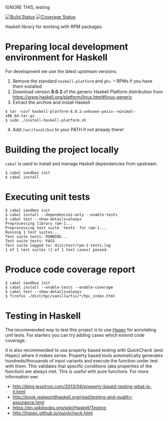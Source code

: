 IGNORE THIS, testing

[![Build Status](https://travis-ci.org/weldr/codec-rpm.svg?branch=master)](https://travis-ci.org/weldr/codec-rpm)
[![Coverage Status](https://coveralls.io/repos/github/weldr/codec-rpm/badge.svg?branch=master)](https://coveralls.io/github/weldr/codec-rpm?branch=master)

Haskell library for working with RPM packages.


Preparing local development environment for Haskell
===================================================

For development we use the latest upstream versions:

1) Remove the standard `haskell-platform` and `ghc-*` RPMs if you have them installed
2) Download version **8.0.2** of the generic Haskell Platform distribution from
   https://www.haskell.org/platform/linux.html#linux-generic
3) Extract the archive and install Haskell
```
$ tar -xzvf haskell-platform-8.0.2-unknown-posix--minimal-x86_64.tar.gz 
$ sudo ./install-haskell-platform.sh
```
4) Add `/usr/local/bin` to your PATH if not already there!


Building the project locally
============================

`cabal` is used to install and manage Haskell dependencies from upstream.

    $ cabal sandbox init
    $ cabal install

Executing unit tests
====================

    $ cabal sandbox init
    $ cabal install --dependencies-only --enable-tests
    $ cabal test --show-details=always
    Preprocessing library rpm-1...
    Preprocessing test suite 'tests' for rpm-1...
    Running 1 test suites...
    Test suite tests: RUNNING...
    Test suite tests: PASS
    Test suite logged to: dist/test/rpm-1-tests.log
    1 of 1 test suites (1 of 1 test cases) passed.

Produce code coverage report
============================

    $ cabal sandbox init
    $ cabal install --enable-tests --enable-coverage
    $ cabal test --show-details=always
    $ firefox ./dist/hpc/vanilla/tix/*/hpc_index.html

Testing in Haskell
==================

The recommended way to test this project is to use
[Hspec](https://hspec.github.io/) for annotating unit tests.
For starters you can try adding cases which extend code coverage.

It is also recommended to use property based testing with
QuickCheck (and Hspec) where it makes sense. Property based tools
automatically generates hundreds/thousands of input variants and
execute the function under test with them. This validates that
specific conditions (aka properties of the function) are always met.
This is useful with pure functions. For more information see:

- http://blog.jessitron.com/2013/04/property-based-testing-what-is-it.html
- http://book.realworldhaskell.org/read/testing-and-quality-assurance.html
- https://en.wikibooks.org/wiki/Haskell/Testing
- http://hspec.github.io/quickcheck.html
